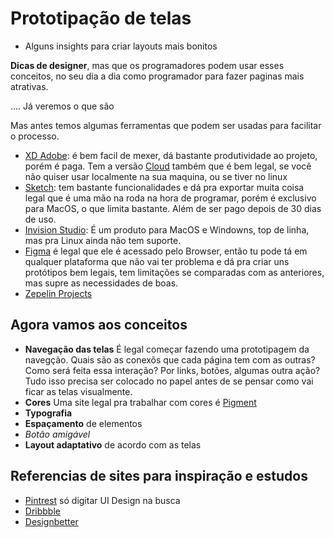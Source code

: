 # Prototipação de telas
- Alguns insights para criar layouts mais bonitos

 **Dicas de designer**, mas que os programadores podem usar esses conceitos, no seu dia a dia como programador
para fazer paginas mais atrativas.


 .... Já veremos o que são

Mas antes temos algumas ferramentas que podem ser usadas para facilitar o processo.

- [XD Adobe](https://www.adobe.com/br/products/xd.html): é bem facil de mexer, dá bastante produtividade ao projeto, porém é paga. Tem a versão [Cloud](https://www.adobe.com/br/creativecloud.html) também que é bem legal, se você não quiser usar localmente na sua maquina, ou se tiver no linux
- [Sketch](https://www.sketch.com): tem bastante funcionalidades e dá pra exportar muita coisa legal que é uma mão na roda na hora de programar, porém é exclusivo para MacOS, o que limita bastante. Além de ser pago depois de 30 dias de uso.
- [Invision Studio](https://www.invisionapp.com/studio): É um produto para MacOS e Windowns, top de linha, mas pra Linux ainda não tem suporte. 
- [Figma](https://www.figma.com) é legal que ele é acessado pelo Browser, então tu pode tá em qualquer plataforma que não vai ter problema e dá pra criar uns protótipos bem legais, tem limitações se comparadas com as anteriores, mas supre as necessidades de boas. 
- [Zepelin Projects](https://app.zeplin.io)

## Agora vamos aos conceitos
- **Navegação das telas** É legal começar fazendo uma prototipagem da navegção. Quais são as conexõs que cada página tem com as outras? Como será feita essa interação? Por links, botões, algumas outra ação? 
  Tudo isso precisa ser colocado no papel antes de se pensar como vai ficar as telas visualmente.
- **Cores** 
   Uma site legal pra trabalhar com cores é [Pigment](https://pigment.shapefactory.co)
- **Typografia**
- **Espaçamento** de elementos
- *Botão amigável*
- **Layout adaptativo** de acordo com as telas


## Referencias de sites para inspiração e estudos
- [Pintrest](https://br.pinterest.com) só digitar UI Design na busca
- [Dribbble](https://dribbble.com)
- [Designbetter](https://www.designbetter.co)
 
